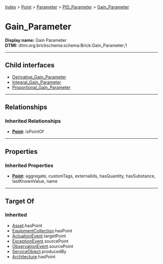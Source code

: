 [Index](../../../../Index.md) > [Point](../../../Point.md) > [Parameter](../../Parameter.md) > [PID_Parameter](../PID_Parameter.md) > [Gain_Parameter](#)
# Gain_Parameter

**Display name:** Gain Parameter<br />
**DTMI:** dtmi:org:brickschema:schema:Brick:Gain_Parameter;1

---

## Child interfaces
* [Derivative_Gain_Parameter](Derivative_Gain_Parameter.md)
* [Integral_Gain_Parameter](Integral_Gain_Parameter/Integral_Gain_Parameter.md)
* [Proportional_Gain_Parameter](Proportional_Gain_Parameter/Proportional_Gain_Parameter.md)

---

## Relationships

### Inherited Relationships
* **[Point](../../../Point.md):** isPointOf

---

## Properties

### Inherited Properties
* **[Point](../../../Point.md):** aggregate, customTags, externalIds, hasQuantity, hasSubstance, lastKnownValue, name

---

## Target Of
### Inherited
* [Asset](../../../../Asset/Asset.md).hasPoint
* [EquipmentCollection](../../../../Collection/EquipmentCollection.md).hasPoint
* [ActuationEvent](../../../../Event/PointEvent/ActuationEvent.md).targetPoint
* [ExceptionEvent](../../../../Event/PointEvent/ExceptionEvent.md).sourcePoint
* [ObservationEvent](../../../../Event/PointEvent/ObservationEvent.md).sourcePoint
* [ServiceObject](../../../../Information/ServiceObject/ServiceObject.md).producedBy
* [Architecture](../../../../Space/Architecture/Architecture.md).hasPoint
